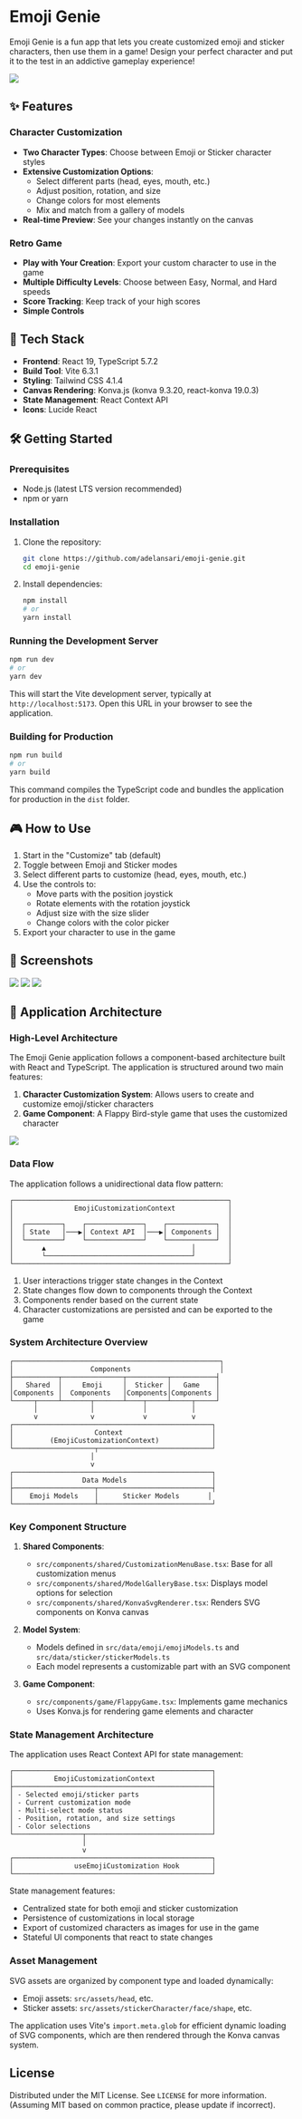 # Emoji Genie

Emoji Genie is a fun app that lets you create customized emoji and sticker characters, then use them in a game! Design your perfect character and put it to the test in an addictive gameplay experience!  

![](/public/screenshots/01.jpeg)

## ✨ Features  
  
### Character Customization  
- **Two Character Types**: Choose between Emoji or Sticker character styles  
- **Extensive Customization Options**:  
  - Select different parts (head, eyes, mouth, etc.)  
  - Adjust position, rotation, and size  
  - Change colors for most elements  
  - Mix and match from a gallery of models  
- **Real-time Preview**: See your changes instantly on the canvas  
  
### Retro Game  
- **Play with Your Creation**: Export your custom character to use in the game  
- **Multiple Difficulty Levels**: Choose between Easy, Normal, and Hard speeds  
- **Score Tracking**: Keep track of your high scores  
- **Simple Controls**
## 🚀 Tech Stack

- **Frontend**: React 19, TypeScript 5.7.2  
- **Build Tool**: Vite 6.3.1  
- **Styling**: Tailwind CSS 4.1.4  
- **Canvas Rendering**: Konva.js (konva 9.3.20, react-konva 19.0.3)  
- **State Management**: React Context API  
- **Icons**: Lucide React 

## 🛠️ Getting Started 

### Prerequisites

- Node.js (latest LTS version recommended)  
- npm or yarn  

### Installation

1.  Clone the repository:
    ```bash
    git clone https://github.com/adelansari/emoji-genie.git
    cd emoji-genie
    ```
2.  Install dependencies:
    ```bash
    npm install
    # or
    yarn install
    ```

### Running the Development Server

```bash
npm run dev
# or
yarn dev
```

This will start the Vite development server, typically at `http://localhost:5173`. Open this URL in your browser to see the application.

### Building for Production

```bash
npm run build
# or
yarn build
```

This command compiles the TypeScript code and bundles the application for production in the `dist` folder.

## 🎮 How to Use

1. Start in the "Customize" tab (default)
2. Toggle between Emoji and Sticker modes
3. Select different parts to customize (head, eyes, mouth, etc.)
4. Use the controls to:
   * Move parts with the position joystick
   * Rotate elements with the rotation joystick
   * Adjust size with the size slider
   * Change colors with the color picker
5. Export your character to use in the game

## 📸 Screenshots
![](/public/screenshots/02.jpeg)
![](/public/screenshots/03.jpeg)
![](/public/screenshots/04.jpeg)

## 🧩 Application Architecture

### High-Level Architecture

The Emoji Genie application follows a component-based architecture built with React and TypeScript. The application is structured around two main features:

1. **Character Customization System**: Allows users to create and customize emoji/sticker characters
2. **Game Component**: A Flappy Bird-style game that uses the customized character

![](/public/screenshots/architectureEmojiGenie.png)


### Data Flow

The application follows a unidirectional data flow pattern:

```
┌─────────────────────────────────────────────────────┐
│               EmojiCustomizationContext             │
│                                                     │
│  ┌─────────┐    ┌──────────────┐    ┌────────────┐  │
│  │ State   │───▶│ Context API  │───▶│ Components │  │
│  └─────────┘    └──────────────┘    └────────────┘  │
│       ▲                                    │        │
│       └────────────────────────────────────┘        │
└─────────────────────────────────────────────────────┘
```

1. User interactions trigger state changes in the Context
2. State changes flow down to components through the Context
3. Components render based on the current state
4. Character customizations are persisted and can be exported to the game

### System Architecture Overview

```
┌───────────────────────────────────────────────────┐
│                   Components                      │
├───────────┬───────────────┬──────────┬───────────┤
│   Shared  │     Emoji     │  Sticker │   Game    │
│Components │  Components   │Components│Components │
└─────┬─────┴───────┬───────┴────┬─────┴─────┬─────┘
      │             │            │           │
      v             v            v           v
┌─────────────────────────────────────────────────┐
│                    Context                      │
│         (EmojiCustomizationContext)             │
└────────────────────┬────────────────────────────┘
                    │
                    v
┌─────────────────────────────────────────────────┐
│                 Data Models                     │
├────────────────────┬────────────────────────────┤
│    Emoji Models    │      Sticker Models       │
└────────────────────┴────────────────────────────┘
```

### Key Component Structure

1. **Shared Components**:
   - `src/components/shared/CustomizationMenuBase.tsx`: Base for all customization menus
   - `src/components/shared/ModelGalleryBase.tsx`: Displays model options for selection
   - `src/components/shared/KonvaSvgRenderer.tsx`: Renders SVG components on Konva canvas

2. **Model System**:
   - Models defined in `src/data/emoji/emojiModels.ts` and `src/data/sticker/stickerModels.ts`
   - Each model represents a customizable part with an SVG component

3. **Game Component**:
   - `src/components/game/FlappyGame.tsx`: Implements game mechanics
   - Uses Konva.js for rendering game elements and character

### State Management Architecture

The application uses React Context API for state management:

```
┌─────────────────────────────────────────────────┐
│          EmojiCustomizationContext              │
├─────────────────────────────────────────────────┤
│ - Selected emoji/sticker parts                  │
│ - Current customization mode                    │
│ - Multi-select mode status                      │
│ - Position, rotation, and size settings         │
│ - Color selections                              │
└─────────────────┬───────────────────────────────┘
                  │
                  v
┌─────────────────────────────────────────────────┐
│               useEmojiCustomization Hook        │
└─────────────────────────────────────────────────┘
```

State management features:
- Centralized state for both emoji and sticker customization
- Persistence of customizations in local storage
- Export of customized characters as images for use in the game
- Stateful UI components that react to state changes

### Asset Management

SVG assets are organized by component type and loaded dynamically:
- Emoji assets: `src/assets/head`, etc.
- Sticker assets: `src/assets/stickerCharacter/face/shape`, etc.

The application uses Vite's `import.meta.glob` for efficient dynamic loading of SVG components, which are then rendered through the Konva canvas system.

## License

Distributed under the MIT License. See `LICENSE` for more information. (Assuming MIT based on common practice, please update if incorrect).